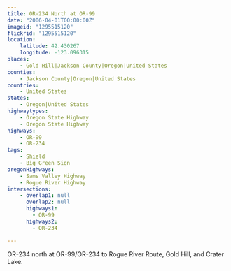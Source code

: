 ```yaml
---
title: OR-234 North at OR-99
date: "2006-04-01T00:00:00Z"
imageid: "1295515120"
flickrid: "1295515120"
location:
    latitude: 42.430267
    longitude: -123.096315
places:
    - Gold Hill|Jackson County|Oregon|United States
counties:
    - Jackson County|Oregon|United States
countries:
    - United States
states:
    - Oregon|United States
highwaytypes:
    - Oregon State Highway
    - Oregon State Highway
highways:
    - OR-99
    - OR-234
tags:
    - Shield
    - Big Green Sign
oregonHighways:
    - Sams Valley Highway
    - Rogue River Highway
intersections:
    - overlap1: null
      overlap2: null
      highways1:
        - OR-99
      highways2:
        - OR-234

---
```

OR-234 north at OR-99/OR-234 to Rogue River Route, Gold Hill, and Crater Lake.